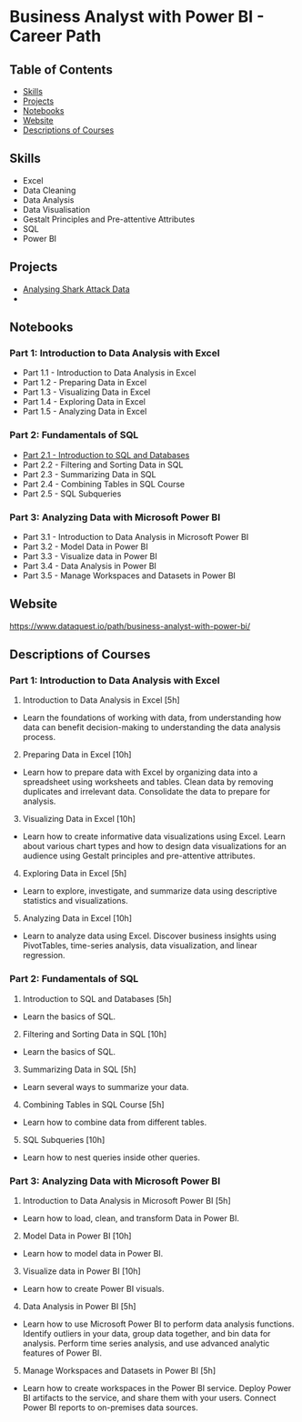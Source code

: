 # Business Analyst with Power BI - Career Path

## Table of Contents
- [Skills](#skills)
- [Projects](#projects)
- [Notebooks](#notebooks)
- [Website](#website)
- [Descriptions of Courses](#descriptions-of-courses)

## Skills

- Excel
- Data Cleaning
- Data Analysis
- Data Visualisation
- Gestalt Principles and Pre-attentive Attributes
- SQL
- Power BI

## Projects

- [Analysing Shark Attack Data](https://github.com/oxbbar/course-business-analyst-with-power-bi/tree/main/part_1/analysing-shark-data)
- []()

## Notebooks

### Part 1: Introduction to Data Analysis with Excel
- Part 1.1 - Introduction to Data Analysis in Excel
- Part 1.2 - Preparing Data in Excel
- Part 1.3 - Visualizing Data in Excel
- Part 1.4 - Exploring Data in Excel
- Part 1.5 - Analyzing Data in Excel

### Part 2: Fundamentals of SQL
- [Part 2.1 - Introduction to SQL and Databases](https://github.com/oxbbar/course-business-analyst-with-power-bi/blob/main/part_2/p2-1-introduction-to-sql-and-databases.ipynb)
- Part 2.2 - Filtering and Sorting Data in SQL 
- Part 2.3 - Summarizing Data in SQL
- Part 2.4 - Combining Tables in SQL Course
- Part 2.5 - SQL Subqueries

### Part 3: Analyzing Data with Microsoft Power BI
- Part 3.1 - Introduction to Data Analysis in Microsoft Power BI
- Part 3.2 - Model Data in Power BI
- Part 3.3 - Visualize data in Power BI
- Part 3.4 - Data Analysis in Power BI
- Part 3.5 - Manage Workspaces and Datasets in Power BI

## Website

https://www.dataquest.io/path/business-analyst-with-power-bi/

## Descriptions of Courses

### Part 1: Introduction to Data Analysis with Excel

1. Introduction to Data Analysis in Excel [5h]
- Learn the foundations of working with data, from understanding how data can benefit decision-making to understanding the data analysis process.

2. Preparing Data in Excel [10h]
- Learn how to prepare data with Excel by organizing data into a spreadsheet using worksheets and tables. Clean data by removing duplicates and irrelevant data. Consolidate the data to prepare for analysis.

3. Visualizing Data in Excel [10h]
- Learn how to create informative data visualizations using Excel. Learn about various chart types and how to design data visualizations for an audience using Gestalt principles and pre-attentive attributes.

4. Exploring Data in Excel [5h]
- Learn to explore, investigate, and summarize data using descriptive statistics and visualizations.

5. Analyzing Data in Excel [10h]
- Learn to analyze data using Excel. Discover business insights using PivotTables, time-series analysis, data visualization, and linear regression.

### Part 2: Fundamentals of SQL

1. Introduction to SQL and Databases [5h]
- Learn the basics of SQL.

2. Filtering and Sorting Data in SQL [10h]
- Learn the basics of SQL.

3. Summarizing Data in SQL [5h]
- Learn several ways to summarize your data.

4. Combining Tables in SQL Course [5h]
- Learn how to combine data from different tables.

5. SQL Subqueries [10h]
- Learn how to nest queries inside other queries.

### Part 3: Analyzing Data with Microsoft Power BI

1. Introduction to Data Analysis in Microsoft Power BI [5h]
- Learn how to load, clean, and transform Data in Power BI.

2. Model Data in Power BI [10h]
- Learn how to model data in Power BI.

3. Visualize data in Power BI [10h]
- Learn how to create Power BI visuals.

4. Data Analysis in Power BI [5h]
- Learn how to use Microsoft Power BI to perform data analysis functions. Identify outliers in your data, group data together, and bin data for analysis. Perform time series analysis, and use advanced analytic features of Power BI.

5. Manage Workspaces and Datasets in Power BI [5h]
- Learn how to create workspaces in the Power BI service. Deploy Power BI artifacts to the service, and share them with your users. Connect Power BI reports to on-premises data sources.
